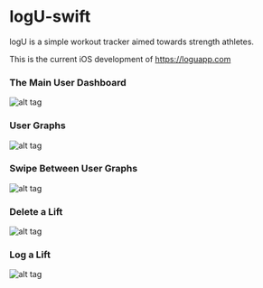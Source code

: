 # logU-swift

logU is a simple workout tracker aimed towards strength athletes.

This is the current iOS development of https://loguapp.com


### The Main User Dashboard


![alt tag](http://i.imgur.com/jemY1A1.png)


### User Graphs



![alt tag](http://i.imgur.com/CPz0mqM.png)



### Swipe Between User Graphs



![alt tag](http://i.imgur.com/RemjzRC.png)



### Delete a Lift



![alt tag](http://i.imgur.com/LKYUK7z.png)



### Log a Lift



![alt tag](http://i.imgur.com/UJ9OaXd.png)

